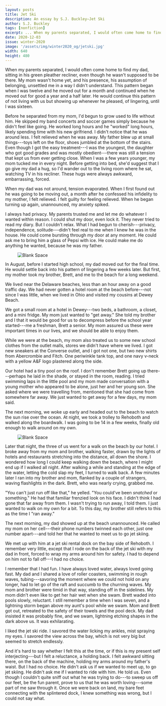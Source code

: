 ```yaml
---
layout: posts
title: Jet Ski
description: An essay by S.J. Buckley—Jet Ski
author: S.J. Buckley
tags: [nonfiction]
excerpt: ... When my parents separated, I would often come home to find my dad ...
date: 2020-12-03
issue: winter-2020
image: '/assets/img/winter2020_og/jetski.jpg'
width: 640
height: 480
---
```


When my parents separated, I would often come home to find my dad,
sitting in his green pleather recliner, even though he wasn't supposed
to be there. My mom wasn't home yet, and his presence, his assumption of
belonging, unsettled me in a way I didn't understand. This pattern began
when I was twelve and he moved out for a month and continued when he
moved out for good a year and a half later. He would continue this
pattern of not living with us but showing up whenever he pleased, of
lingering, until I was sixteen.

Before he separated from my mom, I'd begun to grow used to life without
him. He skipped my band concerts and soccer games simply because he
didn't feel like going. He worked long hours and he "worked" long hours,
likely spending time with his new girlfriend. I didn't notice that he
was around less. I felt relieved when he was away. My father blew up at
small things---toys left on the floor, shoes jumbled at the bottom of
the stairs. Even though I got the easy treatment---I was the youngest,
the daughter who got good grades and was mostly obedient---there was
still a tension that kept us from ever getting close. When I was a few
years younger, my mom tucked me in every night. Before getting into bed,
she'd suggest that I go give my dad a hug, so I'd wander out to the
living room where he sat, watching TV in his recliner. These hugs were
always awkward, embarrassing, forced.

When my dad was not around, tension evaporated. When I first found out
he was going to be moving out, a month after he confessed his infidelity
to my mother, I felt relieved. I felt guilty for feeling relieved. When
he began turning up again, unannounced, my anxiety spiked.

I always had privacy. My parents trusted me and let me do whatever I
wanted within reason. I could shut my door, even lock it. They never
tried to read my diary. But I couldn't relax. What I had begun to
cherish---privacy, independence, solitude---didn't feel real to me when
I knew he was in the house. He could come bursting through my door at
any moment. He could ask me to bring him a glass of Pepsi with ice. He
could make me do anything he wanted, because he was my father.

<figure class="my-4 py-3 ">
  <img src="{{ '/assets/img/dinkus.png' | prepend: site.baseurl }}" class="d-block mx-auto" alt="Blank Space" style="max-height:15px;" />
</figure>

In August, before I started high school, my dad moved out for the final
time. He would settle back into his pattern of lingering a few weeks
later. But first, my mother took my brother, Brett, and me to the beach
for a long weekend.

We lived near the Delaware beaches, less than an hour away on a good
traffic day. We had never gotten a hotel room at the beach before---not
since I was little, when we lived in Ohio and visited my cousins at
Dewey Beach.

We got a small room at a hotel in Dewey---two beds, a bathroom, a
closet, and a mini fridge. My mom just wanted to "get away." She told my
brother and I that it would be good for us to decompress before the
school year started---me a freshman, Brett a senior. My mom assured us
these were important times in our lives, and we should be able to enjoy
them.

While we were at the beach, my mom also treated us to some new school
clothes from the outlet malls, stores we didn't have where we lived. I
got new sneakers at the Converse outlet, and I got not one, but two new
shirts from Abercrombie and Fitch. One periwinkle tank top, and one navy
v-neck with a yellow A&F logo plastered along the side.

Our hotel had a tiny pool on the roof. I don't remember Brett going up
there---perhaps he laid in the shade, or stayed in the room, reading. I
tried swimming laps in the little pool and my mom made conversation with
a young mother who appeared to be alone, just her and her young son. She
asked where we were travelling from, mentioned that she had come from
somewhere far away. We just wanted to get away for a few days, my mom
said.

The next morning, we woke up early and headed out to the beach to watch
the sun rise over the ocean. At night, we took a trolley to Rehoboth and
walked along the boardwalk. I was going to be 14 in a few weeks, finally
old enough to walk around on my own.

<figure class="my-4 py-3 ">
  <img src="{{ '/assets/img/dinkus.png' | prepend: site.baseurl }}" class="d-block mx-auto" alt="Blank Space" style="max-height:15px;" />
</figure>

Later that night, the three of us went for a walk on the beach by our
hotel. I broke away from my mom and brother, walking faster, drawn by
the lights of hotels and restaurants stretching into the distance, all
down the shore. I wondered how long I could keep walking down the beach,
where I might end up if I walked all night. After walking a while and
standing at the edge of the water, letting the cold slap my feet, I
turned to walk back. A few minutes later I ran into my brother and mom,
flanked by a couple of strangers, waving flashlights in the dark. Brett,
who was nearly crying, grabbed me.

"You can't just run off like that," he yelled. "You could've been
*snatched* or something." He had that familiar frenzied look on his
face. I didn't think I had gone that far away from them. I wasn't trying
to run away, I told them. I just wanted to walk on my own for a bit. To
this day, my brother still refers to this as the time I "ran away."

The next morning, my dad showed up at the beach unannounced. He called
my mom on her cell---their phone numbers twinned each other, just one
number apart---and told her that he wanted to meet us to go jet skiing.

We met up with him at a jet ski rental dock on the bay side of Rehoboth.
I remember very little, except that I rode on the back of the jet ski
with my dad in front, forced to wrap my arms around him for safety. I
had to depend on him not to fall off---I had no choice.

I remember that I had fun. I have always loved water, always loved going
fast. My dad and I shared a love of roller coasters, swimming in rough
waves, tubing---savoring the moment where we could not hold on any
longer, had to let go of the raft and succumb to the churning waves. My
mom and brother were timid in that way, standing off in the sidelines.
My mom didn't even like to get her hair wet when she swam. Brett waded
into pools slowly, reluctant. I still remember a time when I was seven,
and a lightning storm began above my aunt's pool while we swam. Mom and
Brett got out, retreated to the safety of their towels and the pool
deck. My dad insisted it was probably fine, and we swam, lightning
etching shapes in the dark above us. It was exhilarating.

I liked the jet ski ride. I savored the water licking my ankles, mist
spraying my eyes. I savored the view across the bay, which is not very
big but seemed to stretch endlessly.

And it's hard to say whether I felt this at the time, or if this is my
present self interjecting---but I felt a reluctance, a holding back. I
felt awkward sitting there, on the back of the machine, holding my arms
around my father's waist. But I had no choice. He didn't ask us if we
wanted to meet up, to go jet skiing. He didn't ask me if I wanted to
ride with him. He told us. Even though I couldn't quite sniff out what
he was trying to do---to sweep us off our feet, be the fun parent, prove
to us that he was worth loving---some part of me saw through it. Once we
were back on land, my bare feet connecting with the splintered dock, I
knew something was wrong, but I could not say what.
